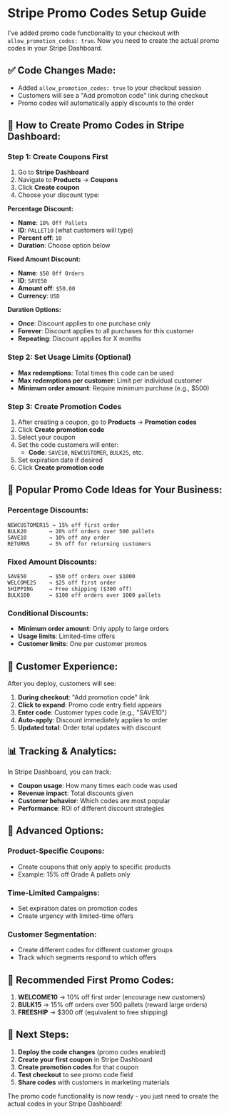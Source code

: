 # Stripe Promo Codes Setup Guide

I've added promo code functionality to your checkout with `allow_promotion_codes: true`. Now you need to create the actual promo codes in your Stripe Dashboard.

## ✅ **Code Changes Made:**
- Added `allow_promotion_codes: true` to your checkout session
- Customers will see a "Add promotion code" link during checkout
- Promo codes will automatically apply discounts to the order

## 🎯 **How to Create Promo Codes in Stripe Dashboard:**

### Step 1: Create Coupons First
1. Go to **Stripe Dashboard**
2. Navigate to **Products** → **Coupons**
3. Click **Create coupon**
4. Choose your discount type:

**Percentage Discount:**
- **Name**: `10% Off Pallets`
- **ID**: `PALLET10` (what customers will type)
- **Percent off**: `10`
- **Duration**: Choose option below

**Fixed Amount Discount:**
- **Name**: `$50 Off Orders`
- **ID**: `SAVE50`
- **Amount off**: `$50.00`
- **Currency**: `USD`

**Duration Options:**
- **Once**: Discount applies to one purchase only
- **Forever**: Discount applies to all purchases for this customer
- **Repeating**: Discount applies for X months

### Step 2: Set Usage Limits (Optional)
- **Max redemptions**: Total times this code can be used
- **Max redemptions per customer**: Limit per individual customer
- **Minimum order amount**: Require minimum purchase (e.g., $500)

### Step 3: Create Promotion Codes
1. After creating a coupon, go to **Products** → **Promotion codes**
2. Click **Create promotion code**
3. Select your coupon
4. Set the code customers will enter:
   - **Code**: `SAVE10`, `NEWCUSTOMER`, `BULK25`, etc.
5. Set expiration date if desired
6. Click **Create promotion code**

## 🎨 **Popular Promo Code Ideas for Your Business:**

### **Percentage Discounts:**
```
NEWCUSTOMER15 → 15% off first order
BULK20       → 20% off orders over 500 pallets
SAVE10       → 10% off any order
RETURN5      → 5% off for returning customers
```

### **Fixed Amount Discounts:**
```
SAVE50       → $50 off orders over $1000
WELCOME25    → $25 off first order
SHIPPING     → Free shipping ($300 off)
BULK100      → $100 off orders over 1000 pallets
```

### **Conditional Discounts:**
- **Minimum order amount**: Only apply to large orders
- **Usage limits**: Limited-time offers
- **Customer limits**: One per customer promos

## 🚀 **Customer Experience:**

After you deploy, customers will see:
1. **During checkout**: "Add promotion code" link
2. **Click to expand**: Promo code entry field appears
3. **Enter code**: Customer types code (e.g., "SAVE10")
4. **Auto-apply**: Discount immediately applies to order
5. **Updated total**: Order total updates with discount

## 📊 **Tracking & Analytics:**

In Stripe Dashboard, you can track:
- **Coupon usage**: How many times each code was used
- **Revenue impact**: Total discounts given
- **Customer behavior**: Which codes are most popular
- **Performance**: ROI of different discount strategies

## 🔧 **Advanced Options:**

### **Product-Specific Coupons:**
- Create coupons that only apply to specific products
- Example: 15% off Grade A pallets only

### **Time-Limited Campaigns:**
- Set expiration dates on promotion codes
- Create urgency with limited-time offers

### **Customer Segmentation:**
- Create different codes for different customer groups
- Track which segments respond to which offers

## 🎯 **Recommended First Promo Codes:**

1. **WELCOME10** → 10% off first order (encourage new customers)
2. **BULK15** → 15% off orders over 500 pallets (reward large orders)
3. **FREESHIP** → $300 off (equivalent to free shipping)

## 📝 **Next Steps:**
1. **Deploy the code changes** (promo codes enabled)
2. **Create your first coupon** in Stripe Dashboard
3. **Create promotion codes** for that coupon
4. **Test checkout** to see promo code field
5. **Share codes** with customers in marketing materials

The promo code functionality is now ready - you just need to create the actual codes in your Stripe Dashboard!